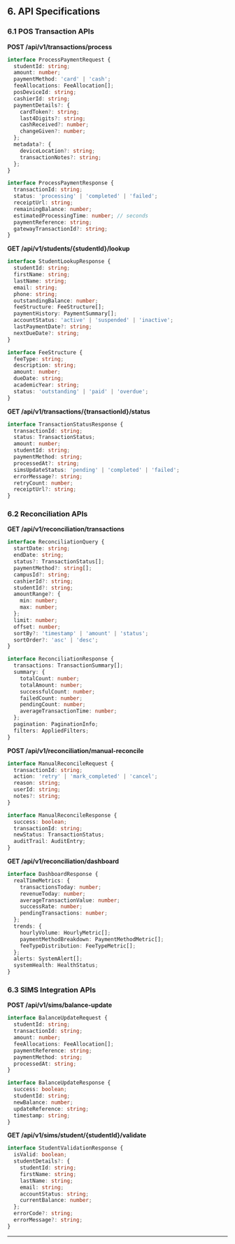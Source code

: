 ## 6. API Specifications

### 6.1 POS Transaction APIs

**POST /api/v1/transactions/process**
```typescript
interface ProcessPaymentRequest {
  studentId: string;
  amount: number;
  paymentMethod: 'card' | 'cash';
  feeAllocations: FeeAllocation[];
  posDeviceId: string;
  cashierId: string;
  paymentDetails?: {
    cardToken?: string;
    last4Digits?: string;
    cashReceived?: number;
    changeGiven?: number;
  };
  metadata?: {
    deviceLocation?: string;
    transactionNotes?: string;
  };
}

interface ProcessPaymentResponse {
  transactionId: string;
  status: 'processing' | 'completed' | 'failed';
  receiptUrl: string;
  remainingBalance: number;
  estimatedProcessingTime: number; // seconds
  paymentReference: string;
  gatewayTransactionId?: string;
}
```

**GET /api/v1/students/{studentId}/lookup**
```typescript
interface StudentLookupResponse {
  studentId: string;
  firstName: string;
  lastName: string;
  email: string;
  phone: string;
  outstandingBalance: number;
  feeStructure: FeeStructure[];
  paymentHistory: PaymentSummary[];
  accountStatus: 'active' | 'suspended' | 'inactive';
  lastPaymentDate?: string;
  nextDueDate?: string;
}

interface FeeStructure {
  feeType: string;
  description: string;
  amount: number;
  dueDate: string;
  academicYear: string;
  status: 'outstanding' | 'paid' | 'overdue';
}
```

**GET /api/v1/transactions/{transactionId}/status**
```typescript
interface TransactionStatusResponse {
  transactionId: string;
  status: TransactionStatus;
  amount: number;
  studentId: string;
  paymentMethod: string;
  processedAt?: string;
  simsUpdateStatus: 'pending' | 'completed' | 'failed';
  errorMessage?: string;
  retryCount: number;
  receiptUrl?: string;
}
```

### 6.2 Reconciliation APIs

**GET /api/v1/reconciliation/transactions**
```typescript
interface ReconciliationQuery {
  startDate: string;
  endDate: string;
  status?: TransactionStatus[];
  paymentMethod?: string[];
  campusId?: string;
  cashierId?: string;
  studentId?: string;
  amountRange?: {
    min: number;
    max: number;
  };
  limit: number;
  offset: number;
  sortBy?: 'timestamp' | 'amount' | 'status';
  sortOrder?: 'asc' | 'desc';
}

interface ReconciliationResponse {
  transactions: TransactionSummary[];
  summary: {
    totalCount: number;
    totalAmount: number;
    successfulCount: number;
    failedCount: number;
    pendingCount: number;
    averageTransactionTime: number;
  };
  pagination: PaginationInfo;
  filters: AppliedFilters;
}
```

**POST /api/v1/reconciliation/manual-reconcile**
```typescript
interface ManualReconcileRequest {
  transactionId: string;
  action: 'retry' | 'mark_completed' | 'cancel';
  reason: string;
  userId: string;
  notes?: string;
}

interface ManualReconcileResponse {
  success: boolean;
  transactionId: string;
  newStatus: TransactionStatus;
  auditTrail: AuditEntry;
}
```

**GET /api/v1/reconciliation/dashboard**
```typescript
interface DashboardResponse {
  realTimeMetrics: {
    transactionsToday: number;
    revenueToday: number;
    averageTransactionValue: number;
    successRate: number;
    pendingTransactions: number;
  };
  trends: {
    hourlyVolume: HourlyMetric[];
    paymentMethodBreakdown: PaymentMethodMetric[];
    feeTypeDistribution: FeeTypeMetric[];
  };
  alerts: SystemAlert[];
  systemHealth: HealthStatus;
}
```

### 6.3 SIMS Integration APIs

**POST /api/v1/sims/balance-update**
```typescript
interface BalanceUpdateRequest {
  studentId: string;
  transactionId: string;
  amount: number;
  feeAllocations: FeeAllocation[];
  paymentReference: string;
  paymentMethod: string;
  processedAt: string;
}

interface BalanceUpdateResponse {
  success: boolean;
  studentId: string;
  newBalance: number;
  updateReference: string;
  timestamp: string;
}
```

**GET /api/v1/sims/student/{studentId}/validate**
```typescript
interface StudentValidationResponse {
  isValid: boolean;
  studentDetails?: {
    studentId: string;
    firstName: string;
    lastName: string;
    email: string;
    accountStatus: string;
    currentBalance: number;
  };
  errorCode?: string;
  errorMessage?: string;
}
```

---
